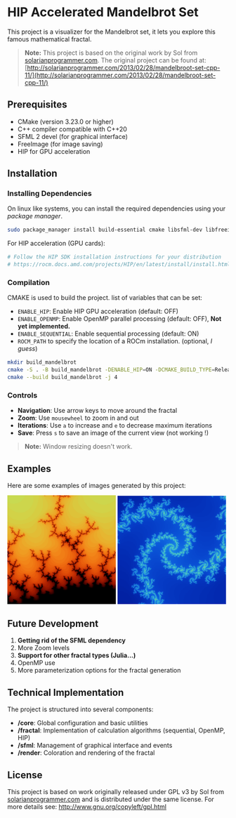 # HIP Accelerated Mandelbrot Set

This project is a visualizer for the Mandelbrot set, it lets you explore this famous mathematical fractal.

> **Note:** This project is based on the original work by Sol from [solarianprogrammer.com](http://www.solarianprogrammer.com). The original project can be found at: [http://solarianprogrammer.com/2013/02/28/mandelbroot-set-cpp-11/](http://solarianprogrammer.com/2013/02/28/mandelbroot-set-cpp-11/)

## Prerequisites

- CMake (version 3.23.0 or higher)
- C++ compiler compatible with C++20
- SFML 2 devel (for graphical interface)
- FreeImage (for image saving)
- HIP for GPU acceleration

## Installation

### Installing Dependencies

On linux like systems, you can install the required dependencies using your *package manager*.

```bash
sudo package_manager install build-essential cmake libsfml-dev libfreeimage-dev
```
For HIP acceleration (GPU cards):

```bash
# Follow the HIP SDK installation instructions for your distribution
# https://rocm.docs.amd.com/projects/HIP/en/latest/install/install.html
```

### Compilation

CMAKE is used to build the project. list of variables that can be set: 
- `ENABLE_HIP`: Enable HIP GPU acceleration (default: OFF)
- `ENABLE_OPENMP`: Enable OpenMP parallel processing (default: OFF), **Not yet implemented.**
- `ENABLE_SEQUENTIAL`: Enable sequential processing (default: ON)
- `ROCM_PATH` to specify the location of a ROCm installation. (optional, *I guess*)

```bash
mkdir build_mandelbrot
cmake -S . -B build_mandelbrot -DENABLE_HIP=ON -DCMAKE_BUILD_TYPE=Release
cmake --build build_mandelbrot -j 4
```

### Controls

- **Navigation**: Use arrow keys to move around the fractal
- **Zoom**: Use `mousewheel` to zoom in and out
- **Iterations**: Use `a` to increase and `e` to decrease maximum iterations
- **Save**: Press `s` to save an image of the current view (not working !)

> **Note:** Window resizing doesn't work.

## Examples

Here are some examples of images generated by this project:

<div style="display: flex; flex-direction: row; flex-wrap: nowrap; justify-content: space-between;">
   <div style="margin: auto;">
    <img src="img/mandelbrot_01.png" width="49%">
    <img src="img/mandelbrot_03.png" width="49%">
  </div>
</div>

## Future Development

1. **Getting rid of the SFML dependency**
2. More Zoom levels
4. **Support for other fractal types (Julia...)**
5. OpenMP use
3. More parameterization options for the fractal generation

## Technical Implementation

The project is structured into several components:

- **/core**: Global configuration and basic utilities
- **/fractal**: Implementation of calculation algorithms (sequential, OpenMP, HIP)
- **/sfml**: Management of graphical interface and events
- **/render**: Coloration and rendering of the fractal

## License

This project is based on work originally released under GPL v3 by Sol from [solarianprogrammer.com](http://www.solarianprogrammer.com) and is distributed under the same license. For more details see:
http://www.gnu.org/copyleft/gpl.html
